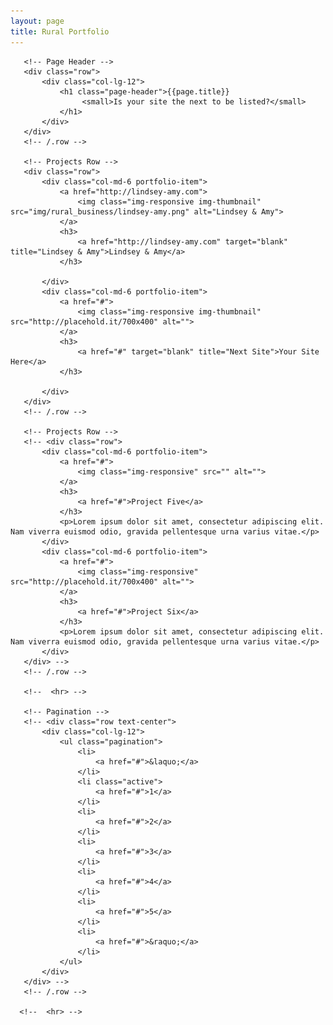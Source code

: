 ```yaml
---
layout: page
title: Rural Portfolio
---
```

<!-- Page Content -->
   <div class="container">

       <!-- Page Header -->
       <div class="row">
           <div class="col-lg-12">
               <h1 class="page-header">{{page.title}}
                    <small>Is your site the next to be listed?</small>
               </h1>
           </div>
       </div>
       <!-- /.row -->

       <!-- Projects Row -->
       <div class="row">
           <div class="col-md-6 portfolio-item">
               <a href="http://lindsey-amy.com">
                   <img class="img-responsive img-thumbnail" src="img/rural_business/lindsey-amy.png" alt="Lindsey & Amy">
               </a>
               <h3>
                   <a href="http://lindsey-amy.com" target="blank" title="Lindsey & Amy">Lindsey & Amy</a>
               </h3>

           </div>
           <div class="col-md-6 portfolio-item">
               <a href="#">
                   <img class="img-responsive img-thumbnail" src="http://placehold.it/700x400" alt="">
               </a>
               <h3>
                   <a href="#" target="blank" title="Next Site">Your Site Here</a>
               </h3>

           </div>
       </div>
       <!-- /.row -->

       <!-- Projects Row -->
       <!-- <div class="row">
           <div class="col-md-6 portfolio-item">
               <a href="#">
                   <img class="img-responsive" src="" alt="">
               </a>
               <h3>
                   <a href="#">Project Five</a>
               </h3>
               <p>Lorem ipsum dolor sit amet, consectetur adipiscing elit. Nam viverra euismod odio, gravida pellentesque urna varius vitae.</p>
           </div>
           <div class="col-md-6 portfolio-item">
               <a href="#">
                   <img class="img-responsive" src="http://placehold.it/700x400" alt="">
               </a>
               <h3>
                   <a href="#">Project Six</a>
               </h3>
               <p>Lorem ipsum dolor sit amet, consectetur adipiscing elit. Nam viverra euismod odio, gravida pellentesque urna varius vitae.</p>
           </div>
       </div> -->
       <!-- /.row -->

       <!--  <hr> -->

       <!-- Pagination -->
       <!-- <div class="row text-center">
           <div class="col-lg-12">
               <ul class="pagination">
                   <li>
                       <a href="#">&laquo;</a>
                   </li>
                   <li class="active">
                       <a href="#">1</a>
                   </li>
                   <li>
                       <a href="#">2</a>
                   </li>
                   <li>
                       <a href="#">3</a>
                   </li>
                   <li>
                       <a href="#">4</a>
                   </li>
                   <li>
                       <a href="#">5</a>
                   </li>
                   <li>
                       <a href="#">&raquo;</a>
                   </li>
               </ul>
           </div>
       </div> -->
       <!-- /.row -->

      <!--  <hr> -->

   </div>
   <!-- /.container -->
